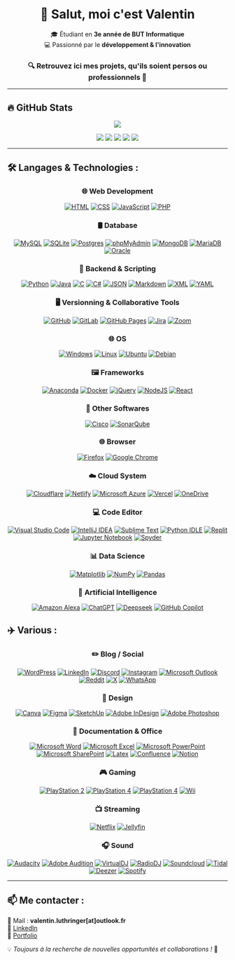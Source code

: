 <div align="center">

# 👋 Salut, moi c'est **Valentin**  
🎓 Étudiant en **3e année de BUT Informatique**  
💻 Passionné par le **développement & l'innovation**  

### 🔍 Retrouvez ici mes projets, qu'ils soient **persos** ou **professionnels** 🚀  

</div>

---

## 🔥 GitHub Stats
<div align="center">
  
[![](https://komarev.com/ghpvc/?username=valuthringer&color=blue)](#)

[![](http://github-profile-summary-cards.vercel.app/api/cards/profile-details?username=valuthringer&theme=tokyonight)](#)
[![](http://github-profile-summary-cards.vercel.app/api/cards/repos-per-language?username=valuthringer&theme=tokyonight)](#)
[![](http://github-profile-summary-cards.vercel.app/api/cards/most-commit-language?username=valuthringer&theme=tokyonight)](#)
[![](http://github-profile-summary-cards.vercel.app/api/cards/stats?username=valuthringer&theme=tokyonight)](#)
[![](http://github-profile-summary-cards.vercel.app/api/cards/productive-time?username=valuthringer&theme=tokyonight&utcOffset=8)](#)

</div>

---

## 🛠️ Langages & Technologies :
<div align="center">

### 🌐 **Web Development**  
[![HTML](https://img.shields.io/badge/HTML-%23E34F26.svg?logo=html5&logoColor=white)](#)
[![CSS](https://img.shields.io/badge/CSS-1572B6?logo=css3&logoColor=fff)](#)
[![JavaScript](https://img.shields.io/badge/JavaScript-F7DF1E?logo=javascript&logoColor=000)](#)
[![PHP](https://img.shields.io/badge/php-%23777BB4.svg?&logo=php&logoColor=white)](#)

### 🛢️ **Database**  
[![MySQL](https://img.shields.io/badge/MySQL-4479A1?logo=mysql&logoColor=fff)](#)
[![SQLite](https://img.shields.io/badge/SQLite-%2307405e.svg?logo=sqlite&logoColor=white)](#)
[![Postgres](https://img.shields.io/badge/PostgreSQL-%23316192.svg?logo=postgresql&logoColor=white)](#)
[![phpMyAdmin](https://img.shields.io/badge/phpMyAdmin-%23F89820.svg?&logo=phpmyadmin&logoColor=white)](#)
[![MongoDB](https://img.shields.io/badge/MongoDB-%234ea94b.svg?logo=mongodb&logoColor=white)](#)
[![MariaDB](https://img.shields.io/badge/MariaDB-003545?logo=mariadb&logoColor=white)](#)
[![Oracle](https://custom-icon-badges.demolab.com/badge/Oracle-F80000?logo=oracle&logoColor=fff)](#)

### 🔧 **Backend & Scripting**  
[![Python](https://img.shields.io/badge/Python-3776AB?logo=python&logoColor=fff)](#)
[![Java](https://img.shields.io/badge/Java-%23ED8B00.svg?logo=openjdk&logoColor=white)](#)
[![C](https://img.shields.io/badge/C-00599C?logo=c&logoColor=white)](#)
[![C#](https://custom-icon-badges.demolab.com/badge/C%23-%23239120.svg?logo=cshrp&logoColor=white)](#)
[![JSON](https://img.shields.io/badge/JSON-000?logo=json&logoColor=fff)](#)
[![Markdown](https://img.shields.io/badge/Markdown-%23000000.svg?logo=markdown&logoColor=white)](#)
[![XML](https://img.shields.io/badge/XML-767C52?logo=xml&logoColor=fff)](#)
[![YAML](https://img.shields.io/badge/YAML-CB171E?logo=yaml&logoColor=fff)](#)

### 🖥️ **Versionning & Collaborative Tools**  
[![GitHub](https://img.shields.io/badge/GitHub-%23121011.svg?logo=github&logoColor=white)](#)
[![GitLab](https://img.shields.io/badge/GitLab-FC6D26?logo=gitlab&logoColor=fff)](#)
[![GitHub Pages](https://img.shields.io/badge/GitHub%20Pages-121013?logo=github&logoColor=white)](#)
[![Jira](https://img.shields.io/badge/Jira-0052CC?logo=jira&logoColor=fff)](#)
[![Zoom](https://img.shields.io/badge/Zoom-2D8CFF?logo=zoom&logoColor=white)](#)

### 🌐 **OS**  
[![Windows](https://custom-icon-badges.demolab.com/badge/Windows-0078D6?logo=windows11&logoColor=white)](#)
[![Linux](https://img.shields.io/badge/Linux-FCC624?logo=linux&logoColor=black)](#)
[![Ubuntu](https://img.shields.io/badge/Ubuntu-E95420?logo=ubuntu&logoColor=white)](#)
[![Debian](https://img.shields.io/badge/Debian-A81D33?logo=debian&logoColor=fff)](#)

### 🖼️ **Frameworks** 
[![Anaconda](https://img.shields.io/badge/Anaconda-44A833?logo=anaconda&logoColor=fff)](#)
[![Docker](https://img.shields.io/badge/Docker-2496ED?logo=docker&logoColor=fff)](#)
[![jQuery](https://img.shields.io/badge/jQuery-0769AD?logo=jquery&logoColor=fff)](#)
[![NodeJS](https://img.shields.io/badge/Node.js-6DA55F?logo=node.js&logoColor=white)](#)
[![React](https://img.shields.io/badge/React-%2320232a.svg?logo=react&logoColor=%2361DAFB)](#)

### 🥅 **Other Softwares**
[![Cisco](https://img.shields.io/badge/Cisco_Packet_Tracer-%23049fd9.svg?style=logo&logo=cisco&logoColor=black)](#)
[![SonarQube](https://img.shields.io/badge/SonarQube-black?style=logo&logo=sonarqube&logoColor=4E9BCD)](#)

### 🌐 **Browser**
[![Firefox](https://img.shields.io/badge/Firefox-FF7139?logo=Firefox&logoColor=white)](#)
[![Google Chrome](https://img.shields.io/badge/Google%20Chrome-4285F4?logo=GoogleChrome&logoColor=white)](#)

### ☁️ **Cloud System**
[![Cloudflare](https://img.shields.io/badge/Cloudflare-F38020?logo=Cloudflare&logoColor=white)](#)
[![Netlify](https://img.shields.io/badge/Netlify-%23000000.svg?logo=netlify&logoColor=#00C7B7)](#)
[![Microsoft Azure](https://custom-icon-badges.demolab.com/badge/Microsoft%20Azure-0089D6?logo=msazure&logoColor=white)](#)
[![Vercel](https://img.shields.io/badge/Vercel-%23000000.svg?logo=vercel&logoColor=white)](#)
[![OneDrive](https://img.shields.io/badge/OneDrive-0078D4?logo=OneDrive&logoColor=white)](#)

### 💻 **Code Editor**
[![Visual Studio Code](https://custom-icon-badges.demolab.com/badge/Visual%20Studio%20Code-0078d7.svg?logo=vsc&logoColor=white)](#)
[![IntelliJ IDEA](https://img.shields.io/badge/IntelliJIDEA-000000.svg?logo=intellij-idea&logoColor=white)](#)
[![Sublime Text](https://img.shields.io/badge/Sublime%20Text-%23575757.svg?logo=sublime-text&logoColor=important)](#)
[![Python IDLE](https://img.shields.io/badge/Python%20IDLE-3776AB?logo=python&logoColor=fff)](#)
[![Replit](https://img.shields.io/badge/Replit-F26207?logo=replit&logoColor=fff)](#)
[![Jupyter Notebook](https://img.shields.io/badge/Jupyter_Notebook-%23FA0F00.svg?logo=jupyter&logoColor=white)](#)
[![Spyder](https://img.shields.io/badge/Spyder-838485?style=logo&logo=spyder%20ide&logoColor=maroon)](#)

### 📊 **Data Science**
[![Matplotlib](https://custom-icon-badges.demolab.com/badge/Matplotlib-71D291?logo=matplotlib&logoColor=fff)](#)
[![NumPy](https://img.shields.io/badge/NumPy-4DABCF?logo=numpy&logoColor=fff)](#)
[![Pandas](https://img.shields.io/badge/Pandas-150458?logo=pandas&logoColor=fff)](#)

### 🤖 **Artificial Intelligence**
[![Amazon Alexa](https://img.shields.io/badge/Amazon%20Alexa-00CAFF?logo=amazonalexa&logoColor=fff)](#)
[![ChatGPT](https://img.shields.io/badge/ChatGPT-74aa9c?logo=openai&logoColor=white)](#)
[![Deepseek](https://custom-icon-badges.demolab.com/badge/Deepseek-4D6BFF?logo=deepseek&logoColor=fff)](#)
[![GitHub Copilot](https://img.shields.io/badge/GitHub_Copilot-8957E5?style=logo&logo=github-copilot&logoColor=white)](#)

</div>

## ✈️ Various :
<div align="center">

### ✏️ **Blog / Social**
[![WordPress](https://img.shields.io/badge/WordPress-%2321759B.svg?logo=wordpress&logoColor=white)](#)
[![LinkedIn](https://custom-icon-badges.demolab.com/badge/LinkedIn-0A66C2?logo=linkedin-white&logoColor=fff)](#)
[![Discord](https://img.shields.io/badge/Discord-%235865F2.svg?&logo=discord&logoColor=white)](#)
[![Instagram](https://img.shields.io/badge/Instagram-%23E4405F.svg?logo=Instagram&logoColor=white)](#)
[![Microsoft Outlook](https://img.shields.io/badge/Microsoft_Outlook-0078D4?logo=Outlook&logoColor=white)](#)
[![Reddit](https://img.shields.io/badge/Reddit-FF4500?logo=reddit&logoColor=white)](#)
[![X](https://img.shields.io/badge/X-%23000000.svg?logo=X&logoColor=white)](#)
[![WhatsApp](https://img.shields.io/badge/WhatsApp-25D366?logo=whatsapp&logoColor=white)](#)

### 🎨 **Design**
[![Canva](https://img.shields.io/badge/Canva-%2300C4CC.svg?&logo=Canva&logoColor=white)](#)
[![Figma](https://img.shields.io/badge/Figma-F24E1E?logo=figma&logoColor=white)](#)
[![SketchUp](https://img.shields.io/badge/SketchUp-005F9E?logo=sketchup&logoColor=fff)](#)
[![Adobe InDesign](https://img.shields.io/badge/Adobe%20InDesign-49021F?logo=Outlook&logoColor=white)](#)
[![Adobe Photoshop](https://img.shields.io/badge/Adobe_Photoshop-0078D4?logo=Photoshop&logoColor=white)](#)

### 📄 **Documentation & Office**
[![Microsoft Word](https://img.shields.io/badge/Microsoft_Word-2B579A?logo=MicrosoftWord&logoColor=fff)](#)
[![Microsoft Excel](https://img.shields.io/badge/Microsoft_Excel-217346?logo=MicrosoftExcel&logoColor=fff)](#)
[![Microsoft PowerPoint](https://img.shields.io/badge/Microsoft_PowerPoint-B7472A?logo=MicrosoftPowerPoint&logoColor=fff)](#)
[![Microsoft SharePoint](https://img.shields.io/badge/Microsoft_SharePoint-0078D4?logo=MicrosoftSharePoint&logoColor=fff)](#)
[![Latex](https://img.shields.io/badge/Latex-%23008080.svg?style=logo&logo=latex&logoColor=white)](#)
[![Confluence](https://img.shields.io/badge/Confluence-172B4D?logo=confluence&logoColor=fff)](#)
[![Notion](https://img.shields.io/badge/Notion-000?logo=notion&logoColor=fff)](#)

### 🎮 **Gaming**
[![PlayStation 2](https://img.shields.io/badge/Playstation%202-003791?logo=playstation-2&logoColor=white)](#)
[![PlayStation 4](https://img.shields.io/badge/Playstation%204-003791?logo=playstation-4&logoColor=white)](#)
[![PlayStation 4](https://img.shields.io/badge/Playstation%205-003791?logo=playstation-5&logoColor=white)](#)
[![Wii](https://img.shields.io/badge/Wii-8B8B8B?logo=wii&logoColor=white)](#)

### 📺 **Streaming**
[![Netflix](https://img.shields.io/badge/Netflix-E50914?logo=netflix&logoColor=white)](#)
[![Jellyfin](https://img.shields.io/badge/Jellyfin-%23000B25.svg?style=logo&logo=Jellyfin&logoColor=00A4DC)](#)

### **🎧 Sound**
[![Audacity](https://img.shields.io/badge/Audacity-0000CC?logo=audacity&logoColor=white)](#)
[![Adobe Audition](https://img.shields.io/badge/Adobe%20Audition-9999FF.svg?style=logo&logo=Adobe%20Audition&logoColor=white)](#)
[![VirtualDJ](https://img.shields.io/badge/VirtualDJ-FF0000?logo=virtualdj&logoColor=white)](#)
[![RadioDJ](https://img.shields.io/badge/RadioDJ-1E90FF?logo=radiodj&logoColor=white)](#)
[![Soundcloud](https://img.shields.io/badge/Soundcloud-FF3300?logo=Soundcloud&logoColor=white)](#)
[![Tidal](https://img.shields.io/badge/Tidal-000000?logo=Tidal&logoColor=white)](#)
[![Deezer](https://img.shields.io/badge/Deezer-9400D3?logo=Deezer&logoColor=white)](#)
[![Spotify](https://img.shields.io/badge/Spotify-1ED760?style=logo&logo=spotify&logoColor=white)](#)

</div>

---

## 📫 Me contacter :
📧 Mail : **valentin.luthringer[at]outlook.fr**  
🔗 [LinkedIn](https://linkedin.com/in/valentin-luthringer)  
📂 [Portfolio](https://valuthringer.github.io)  

💡 _Toujours à la recherche de nouvelles opportunités et collaborations !_ 🚀
